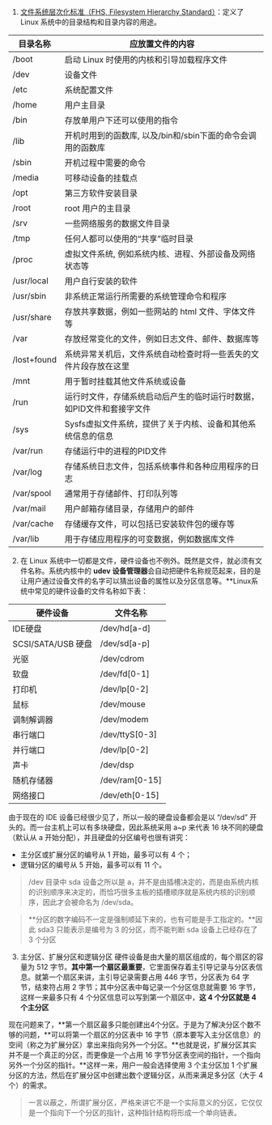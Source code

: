 1. [文件系统层次化标准（FHS, Filesystem Hierarchy Standard）](https://en.wikipedia.org/wiki/Filesystem_Hierarchy_Standard)：定义了 Linux 系统中的目录结构和目录内容的用途。

| 目录名称          | 应放置文件的内容                           |
|------------------|-----------------------------------------|
| /boot            | 启动 Linux 时使用的内核和引导加载程序文件        |
| /dev             | 设备文件                                  |
| /etc             | 系统配置文件                               |
| /home            | 用户主目录                                 |
| /bin             | 存放单用户下还可以使用的指令                |
| /lib             | 开机时用到的函数库, 以及/bin和/sbin下面的命令会调用的函数库 |
| /sbin            | 开机过程中需要的命令                         |
| /media           | 可移动设备的挂载点                           |
| /opt             | 第三方软件安装目录                          |
| /root            | root 用户的主目录                           |
| /srv             | 一些网络服务的数据文件目录                     |
| /tmp             | 任何人都可以使用的“共享”临时目录                |
| /proc            | 虚拟文件系统, 例如系统内核、进程、外部设备及网络状态等 |
| /usr/local       | 用户自行安装的软件                           |
| /usr/sbin        | 非系统正常运行所需要的系统管理命令和程序          |
| /usr/share       | 存放共享数据，例如一些网站的 html 文件、字体文件等 |
| /var             | 存放经常变化的文件，例如日志文件、邮件、数据库等   |
| /lost+found      | 系统异常关机后，文件系统自动检查时将一些丢失的文件片段存放在这里 |
| /mnt             | 用于暂时挂载其他文件系统或设备                  |
| /run             | 运行时文件，存储系统启动后产生的临时运行时数据，如PID文件和套接字文件 |
| /sys             | Sysfs虚拟文件系统，提供了关于内核、设备和其他系统信息的信息 |
| /var/run         | 存储运行中的进程的PID文件                     |
| /var/log         | 存储系统日志文件，包括系统事件和各种应用程序的日志 |
| /var/spool       | 通常用于存储邮件、打印队列等                   |
| /var/mail        | 用户邮箱存储目录，存储用户的邮件                |
| /var/cache       | 存储缓存文件，可以包括已安装软件包的缓存等        |
| /var/lib         | 用于存储应用程序的可变数据，例如数据库文件          |

2. 在 Linux 系统中一切都是文件，硬件设备也不例外。既然是文件，就必须有文件名称。系统内核中的 **udev 设备管理器**会自动把硬件名称规范起来，目的是让用户通过设备文件的名字可以猜出设备的属性以及分区信息等。**Linux系统中常见的硬件设备的文件名称如下表：

| 硬件设备 | 文件名称 |
|---------|---------|
| IDE硬盘 | /dev/hd[a-d] |
| SCSI/SATA/USB 硬盘 | /dev/sd[a-p] |
| 光驱 | /dev/cdrom |
| 软盘 | /dev/fd[0-1] |
| 打印机 | /dev/lp[0-2] |
| 鼠标 | /dev/mouse |
| 调制解调器 | /dev/modem |
| 串行端口 | /dev/ttyS[0-3] |
| 并行端口 | /dev/lp[0-2] |
| 声卡 | /dev/dsp |
| 随机存储器 | /dev/ram[0-15] |
| 网络接口 | /dev/eth[0-15] |

由于现在的 IDE 设备已经很少见了，所以一般的硬盘设备都会是以 “/dev/sd” 开头的。而一台主机上可以有多块硬盘，因此系统采用 a~p 来代表 16 块不同的硬盘（默认从 a 开始分配），并且硬盘的分区编号也很有讲究：
- 主分区或扩展分区的编号从 1 开始，最多可以有 4 个；
- 逻辑分区的编号从 5 开始，最多可以有 11 个。

> /dev 目录中 sda 设备之所以是 a，并不是由插槽决定的，而是由系统内核的识别顺序来决定的，而恰巧很多主板的插槽顺序就是系统内核的识别顺序，因此才会被命名为 /dev/sda。

> **分区的数字编码不一定是强制顺延下来的，也有可能是手工指定的。**因此 sda3 只能表示是编号为 3 的分区，而不能判断 sda 设备上已经存在了 3 个分区

3. 主分区、扩展分区和逻辑分区
硬件设备是由大量的扇区组成的，每个扇区的容量为 512 字节。**其中第一个扇区最重要**，它里面保存着主引导记录与分区表信息。就第一个扇区来讲，主引导记录需要占用 446 字节，分区表为 64 字节，结束符占用 2 字节；其中分区表中每记录一个分区信息就需要 16 字节，这样一来最多只有 4 个分区信息可以写到第一个扇区中，**这 4 个分区就是 4 个主分区**

现在问题来了，**第一个扇区最多只能创建出4个分区。于是为了解决分区个数不够的问题，**可以将第一个扇区的分区表中 16 字节（原本要写入主分区信息）的空间（称之为扩展分区）拿出来指向另外一个分区。**也就是说，扩展分区其实并不是一个真正的分区，而更像是一个占用 16 字节分区表空间的指针，一个指向另外一个分区的指针。**这样一来，用户一般会选择使用 3 个主分区加 1 个扩展分区的方法，然后在扩展分区中创建出数个逻辑分区，从而来满足多分区（大于 4 个）的需求。

> 一言以蔽之，所谓扩展分区，严格来讲它不是一个实际意义的分区，它仅仅是一个指向下一个分区的指针，这种指针结构将形成一个单向链表。